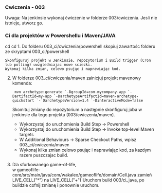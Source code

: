 ### Cwiczenia - 003

Uwaga: Na jenkinsie wykonaj ćwiczenie w folderze 003/cwiczenia. Jesli nie istnieje, utworz go.

### Ci dla projektów w Powershellu i Maven/JAVA
cd cd
1. 
    Do folderu 003_ci/cwiczenia/powershell skopiuj zawartośc folderu ze skryptami 003_ci/powershell
    
    Skonfiguruj projekt w Jenkinsie, repozytorium i Build trigger (Cron lub polling) uwzgledniajac nowe sciezki.     
    Wykonaj kilka zmian, celowo psując i naprawiając kod.

2. 
   W folderze 003_ci/cwiczenia/maven zainicjuj projekt mavenowy komenda:
   
        mvn archetype:generate `-DgroupId=com.mycompany.app `-DartifactId=my-app `-DarchetypeArtifactId=maven-archetype-quickstart `-`DarchetypeVersion=1.4 `-DinteractiveMode=false
   
   Skomituj zmiany do repozytorium a następnie skonfiguruj joba w jenkinsie dla tego projektu (003/cwiczenia/maven).
   
   - Wykorzystaj do uruchomienia Build Step -> Powershell
   - Wykorzystaj do uruchomienia Build Step -> Invoke top-level Maven targets
   - W Additional Behaviours -> Sparse Checkout Paths, wpisz 003_ci/cwiczenia/maven
   - Wykonaj kilka zmian celowo psując i naprawiając kod, za kazdym razem puszczajac build.
   
3. 
    Dla sforkowanego game-of-life,  
        w gameoflife-core/src/main/java/com/wakaleo/gameoflife/domain/Cell.java
        zamień LIVE_CELL("*") na LIVE_CELL("+")
    Uruchom build 003/ci_java, po buildzie cofnij zmianę i ponownie uruchom.
